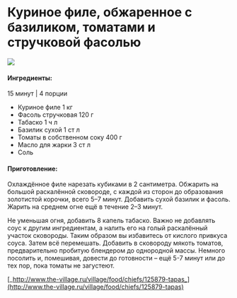 ﻿---
image: https://s-media-cache-ak0.pinimg.com/564x/cc/ab/a2/ccaba2e310e47e44ce985d725a233ebd.jpg
---
# Куриное филе, обжаренное с базиликом, томатами и стручковой фасолью

![](https://s-media-cache-ak0.pinimg.com/564x/cc/ab/a2/ccaba2e310e47e44ce985d725a233ebd.jpg)

#### Ингредиенты:

15 минут \| 4 порции

* Куриное филе 1 кг
* Фасоль стручковая 120 г
* Табаско 1 ч л
* Базилик сухой 1 ст л
* Томаты в собственном соку 400 г
* Масло для жарки 3 ст л
* Соль

#### Приготовление:

Охлаждённое филе нарезать кубиками в 2 сантиметра. Обжарить на большой раскалённой сковороде, с каждой из сторон до образования золотистой корочки, всего 5–7 минут. Добавить сухой базилик и фасоль. Жарить на среднем огне ещё в течение 2–3 минут.

Не уменьшая огня, добавить 8 капель табаско. Важно не добавлять соус к другим ингредиентам, а налить его на голый раскалённый участок сковороды. Таким образом вы избавитесь от кислого привкуса соуса. Затем всё перемешать. Добавить в сковороду мякоть томатов, предварительно пробитую блендером до однородной массы. Немного посолить и, помешивая, довести до готовности – ещё 5-7 минут или до тех пор, пока томаты не загустеют.

[_http://www.the-village.ru/village/food/chiefs/125879-tapas_](http://www.the-village.ru/village/food/chiefs/125879-tapas)

